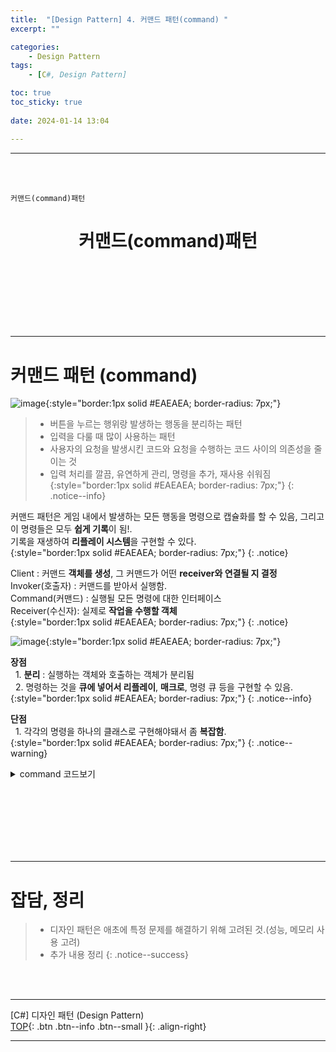 ```yaml
---
title:  "[Design Pattern] 4. 커맨드 패턴(command) "
excerpt: ""

categories:
    - Design Pattern
tags:
    - [C#, Design Pattern]

toc: true
toc_sticky: true
 
date: 2024-01-14 13:04

---
```

- - -
<BR><BR>

`커맨드(command)패턴`  

<center><H1> 커맨드(command)패턴   </H1></center>

<br><br><br><br><br><br>
- - - 

# 커맨드 패턴 (command)
![image](https://github.com/levell1/levell1.github.io/assets/96651722/1371e2fd-0f79-40d6-b145-98031ff04923){:style="border:1px solid #EAEAEA; border-radius: 7px;"}  

> - 버튼을 누르는 행위랑 발생하는 행동을 분리하는 패턴
> - 입력을 다룰 때 많이 사용하는 패턴  
> - 사용자의 요청을 발생시킨 코드와 요청을 수행하는 코드 사이의 의존성을 줄이는 것
> - 입력 처리를 깔끔, 유연하게 관리, 명령을 추가, 재사용 쉬워짐
{:style="border:1px solid #EAEAEA; border-radius: 7px;"}
{: .notice--info}  

커맨드 패턴은 게임 내에서 발생하는 모든 행동을 명령으로 캡슐화를 할 수 있음, 그리고 이 명령들은 모두 **쉽게 기록**이 됨!.  
기록을 재생하여 **리플레이 시스템**을 구현할 수 있다.  
{:style="border:1px solid #EAEAEA; border-radius: 7px;"}
{: .notice} 

Client : 커맨드 **객체를 생성**, 그 커맨드가 어떤 **receiver와 연결될 지 결정**  
Invoker(호출자) : 커맨드를 받아서 실행함.  
Command(커맨드) : 실행될 모든 명령에 대한 인터페이스  
Receiver(수신자): 실제로 **작업을 수행할 객체**  
{:style="border:1px solid #EAEAEA; border-radius: 7px;"}
{: .notice} 

![image](https://github.com/levell1/levell1.github.io/assets/96651722/e7b43e8f-8a1b-4191-8f1b-3d3c563d1b3b){:style="border:1px solid #EAEAEA; border-radius: 7px;"}  

**장점**  
&nbsp;&nbsp;1. **분리** : 실행하는 객체와 호출하는 객체가 분리됨   
&nbsp;&nbsp;2. 명령하는 것을 **큐에 넣어서 리플레이**, **매크로**, 명령 큐 등을 구현할 수 있음.  
{:style="border:1px solid #EAEAEA; border-radius: 7px;"}
{: .notice--info} 


**단점**  
&nbsp;&nbsp;1. 각각의 명령을 하나의 클래스로 구현해야돼서 좀 **복잡함**.  
{:style="border:1px solid #EAEAEA; border-radius: 7px;"}
{: .notice--warning} 


<details>
<summary>command 코드보기</summary>

<div class="notice--primary" markdown="1"> 

```c#
// 커맨드 인터페이스
public interface ICommand
{
    void Execute();
}

// 구체적인 커맨드 클래스들. 이동 요청 클래스
public class MoveCommand : ICommand
{
    private Player player;
    private float x, y;

    public MoveCommand(Player player, float x, float y)
    {
        this.player = player;
        this.x = x;
        this.y = y;
    }

    public void Execute()
    {
        player.Move(x, y);
    }
}

// 점프 요청 클래스
public class JumpCommand : ICommand
{
    private Player player;

    public JumpCommand(Player player)
    {
        this.player = player;
    }

    public void Execute()
    {
        player.Jump();
    }
}

// 플레이어 클래스
public class Player
{
    public void Move(float x, float y)
    {
        // 이동 로직
    }

    public void Jump()
    {
        // 점프 로직
    }
}

// 커맨드 사용
Player player = new Player();
ICommand moveCommand = new MoveCommand(player, 1.0f, 0.0f);
ICommand jumpCommand = new JumpCommand(player);

moveCommand.Execute(); // 플레이어 이동
jumpCommand.Execute(); // 플레이어 점프
```
</div>
</details>

<br><br><br><br><br><br>
- - - 


# 잡담, 정리
> - 디자인 패턴은 애초에 특정 문제를 해결하기 위해 고려된 것.(성능, 메모리 사용 고려)
> - 추가 내용 정리
{: .notice--success} 

<br><br>
- - - 

[C#] 디자인 패턴 (Design Pattern)  
[TOP](#){: .btn .btn--info .btn--small }{: .align-right}
<br>
- - -

